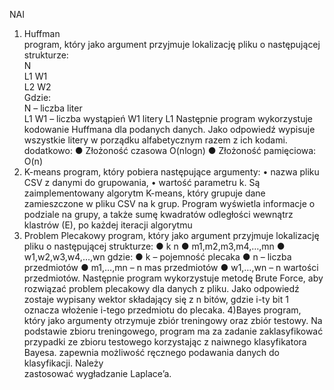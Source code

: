 N A I 
1) Huffman  
  program, który jako argument przyjmuje lokalizację pliku o następującej strukturze:  
    N  
    L1 W1  
    L2 W2  
  Gdzie:  
    N – liczba liter  
    L1 W1 – liczba wystąpień W1 litery L1
  Następnie program wykorzystuje kodowanie Huffmana dla podanych danych. Jako odpowiedź wypisuje wszystkie litery w
  porządku alfabetycznym razem z ich kodami.
  dodatkowo:
    ● Złożoność czasowa O(nlogn)
    ● Złożoność pamięciowa: O(n)
2) K-means
  program, który pobiera następujące argumenty:
    • nazwa pliku CSV z danymi do grupowania,
    • wartość parametru k.
  Są zaimplementowany algorytm K-means, który grupuje dane zamieszczone w pliku CSV na k grup.
  Program wyświetla informacje o podziale na grupy, a także sumę kwadratów odległości wewnątrz klastrów (E), po każdej iteracji algorytmu
3) Problem Plecakowy
  program, który jako argument przyjmuje lokalizację pliku o następującej strukturze:
    ● k n
    ● m1,m2,m3,m4,…,mn
    ● w1,w2,w3,w4,…,wn
  gdzie:
    ● k – pojemność plecaka
    ● n – liczba przedmiotów
    ● m1,…,mn – n mas przedmiotów
    ● w1,…,wn – n wartości przedmiotów.
  Następnie program wykorzystuje metodę Brute Force, aby rozwiązać problem plecakowy dla danych z pliku.
  Jako odpowiedź zostaje wypisany wektor składający się z n bitów, gdzie i-ty bit 1 oznacza włożenie i-tego przedmiotu do plecaka.
4) Bayes
  program, który jako argumenty otrzymuje zbiór treningowy oraz zbiór testowy. Na podstawie zbioru treningowego, program ma za zadanie zaklasyfikować  
  przypadki ze zbioru testowego korzystając z naiwnego klasyfikatora Bayesa. zapewnia możliwość ręcznego podawania danych do klasyfikacji. Należy     
  zastosować wygładzanie Laplace’a.
